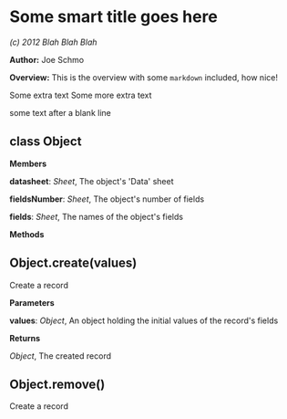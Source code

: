 Some smart title goes here
==========================
*(c) 2012 Blah Blah Blah*

**Author:** Joe Schmo

**Overview:** This is the overview with some `markdown` included, how nice!

Some extra text
Some more extra text

some text after a blank line


class Object
------------
**Members**

**datasheet**:  *Sheet*,  The object's 'Data' sheet

**fieldsNumber**:  *Sheet*,  The object's number of fields

**fields**:  *Sheet*,  The names of the object's fields

**Methods**

Object.create(values)
---------------------
Create a record


**Parameters**

**values**:  *Object*,  An object holding the initial values of the record's fields

**Returns**

*Object*,  The created record

Object.remove()
---------------
Create a record


